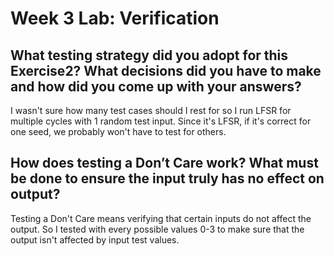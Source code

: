 # Week 3 Lab: Verification

## What testing strategy did you adopt for this Exercise2? What decisions did you have to make and how did you come up with your answers?
I wasn't sure how many test cases should I rest for so I run LFSR for multiple cycles with 1 random test input. Since it's LFSR, if it's correct for one seed, we probably won't have to test for others.

## How does testing a Don’t Care work? What must be done to ensure the input truly has no effect on output?
Testing a Don't Care means verifying that certain inputs do not affect the output. So I tested with every possible values 0-3  to make sure that the output isn't affected by input test values.
